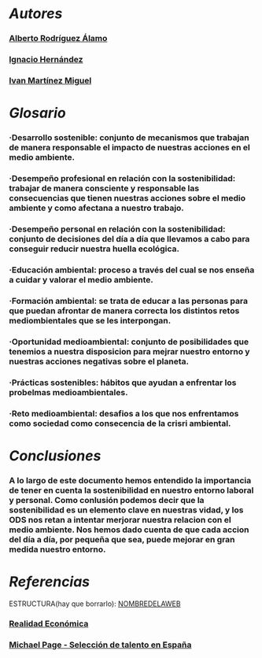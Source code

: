 # *Autores*

### [Alberto Rodríguez Álamo](https://github.com/Alberto-Rodriguez999)

### [Ignacio Hernández](https://github.com/anxowo)

### [Ivan Martínez Miguel](https://github.com/ivanius05)



# *Glosario*

### ·Desarrollo sostenible: conjunto de mecanismos que trabajan de manera responsable el impacto de nuestras acciones en el medio ambiente.

### ·Desempeño profesional en relación con la sostenibilidad: trabajar de manera consciente y responsable las consecuencias que tienen nuestras acciones sobre el medio ambiente y como afectana a nuestro trabajo.

### ·Desempeño personal en relación con la sostenibilidad: conjunto de decisiones del día a día que llevamos a cabo para conseguir reducir nuestra huella ecológica.

### ·Educación ambiental: proceso a través del cual se nos enseña a cuidar y valorar el medio ambiente.

### ·Formación ambiental: se trata de educar a las personas para que puedan afrontar de manera correcta los distintos retos mediombientales que se les interpongan.

### ·Oportunidad medioambiental: conjunto de posibilidades que tenemios a nuestra disposicion para  mejrar nuestro entorno y nuestras acciones negativas sobre el planeta.

### ·Prácticas sostenibles: hábitos que ayudan a enfrentar los probelmas medioambientales.

### ·Reto medioambiental: desafios a los que nos enfrentamos como sociedad como consecencia de la crisri ambiental.


# *Conclusiones*

### A lo largo de este documento hemos entendido la importancia de tener en cuenta la sostenibilidad en nuestro entorno laboral y personal. Como conlusión podemos decir que la sostenibilidad es un elemento clave en nuestras vidad, y los ODS nos retan a intentar merjorar nuestra relacion con el medio ambiente. Nos hemos dado cuenta de que cada accion del día a día, por pequeña que sea, puede mejorar en gran medida nuestro entorno.

# *Referencias*
ESTRUCTURA(hay que borrarlo): [NOMBREDELAWEB](ENLACEDELAWEB)
### [Realidad Económica](https://www.realidadeconomica.es/la-importancia-de-la-sostenibilidad-en-tu-trabajo/39804)
### [Michael Page - Selección de talento en España](https://www.michaelpage.es/advice/empresas/desarrollo-profesional-y-retención-de-talento/satw23-¿por-qué-es-importante-la-sostenibilidad-en-el-mundo-laboral-perspectivas-para-2023)
